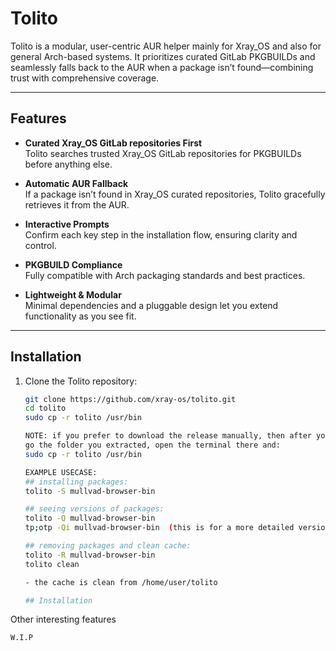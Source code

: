 # Tolito

Tolito is a modular, user-centric AUR helper mainly for Xray_OS and also for general Arch-based systems. It prioritizes curated GitLab PKGBUILDs and seamlessly falls back to the AUR when a package isn’t found—combining trust with comprehensive coverage.

---

## Features

- **Curated Xray_OS GitLab repositories First**  
  Tolito searches trusted Xray_OS GitLab repositories for PKGBUILDs before anything else.

- **Automatic AUR Fallback**  
  If a package isn’t found in Xray_OS curated repositories, Tolito gracefully retrieves it from the AUR.

- **Interactive Prompts**  
  Confirm each key step in the installation flow, ensuring clarity and control.

- **PKGBUILD Compliance**  
  Fully compatible with Arch packaging standards and best practices.

- **Lightweight & Modular**  
  Minimal dependencies and a pluggable design let you extend functionality as you see fit.

---

## Installation

1. Clone the Tolito repository:
   ```bash
   git clone https://github.com/xray-os/tolito.git
   cd tolito
   sudo cp -r tolito /usr/bin

   NOTE: if you prefer to download the release manually, then after you extracted the file do the same as above:
   go the folder you extracted, open the terminal there and:
   sudo cp -r tolito /usr/bin

   EXAMPLE USECASE:
   ## installing packages:
   tolito -S mullvad-browser-bin

   ## seeing versions of packages:
   tolito -Q mullvad-browser-bin
   tp;otp -Qi mullvad-browser-bin  (this is for a more detailed version of course)

   ## removing packages and clean cache:
   tolito -R mullvad-browser-bin
   tolito clean

   - the cache is clean from /home/user/tolito

   ## Installation

Other interesting features 
   ```
   W.I.P



   
